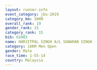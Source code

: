 ```yaml
---
layout: runner-info 
event_category: jbu-2019 
category_km: 16KM  
overall_rank: 19
gender_rank: 15
category_rank: 15
bib: 61083
name: HARJITPAL SINGH A/L SUWARAN SINGH
category: 16KM Men Open
gender: Male
race_time: 1-55-14
country: Malaysia
---
```

